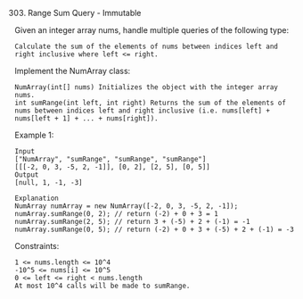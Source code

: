 303. Range Sum Query - Immutable

Given an integer array nums, handle multiple queries of the following type:

    Calculate the sum of the elements of nums between indices left and right inclusive where left <= right.

Implement the NumArray class:

    NumArray(int[] nums) Initializes the object with the integer array nums.
    int sumRange(int left, int right) Returns the sum of the elements of nums between indices left and right inclusive (i.e. nums[left] + nums[left + 1] + ... + nums[right]).

 

Example 1:

    Input
    ["NumArray", "sumRange", "sumRange", "sumRange"]
    [[[-2, 0, 3, -5, 2, -1]], [0, 2], [2, 5], [0, 5]]
    Output
    [null, 1, -1, -3]

    Explanation
    NumArray numArray = new NumArray([-2, 0, 3, -5, 2, -1]);
    numArray.sumRange(0, 2); // return (-2) + 0 + 3 = 1
    numArray.sumRange(2, 5); // return 3 + (-5) + 2 + (-1) = -1
    numArray.sumRange(0, 5); // return (-2) + 0 + 3 + (-5) + 2 + (-1) = -3

 

Constraints:

    1 <= nums.length <= 10^4
    -10^5 <= nums[i] <= 10^5
    0 <= left <= right < nums.length
    At most 10^4 calls will be made to sumRange.


